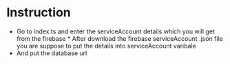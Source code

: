 # Instruction 
  * Go to index.ts and enter the serviceAccount details which you will get from the firebase
        * After download the firebase serviceAccount .json file you are suppose to put the details into serviceAccount varibale 
  * And put the database url